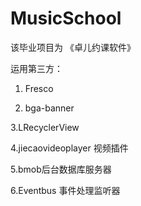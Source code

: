 # MusicSchool
该毕业项目为 《卓儿约课软件》

运用第三方：
1. Fresco

2. bga-banner

3.LRecyclerView

4.jiecaovideoplayer  视频插件

5.bmob后台数据库服务器

6.Eventbus 事件处理监听器 
   

